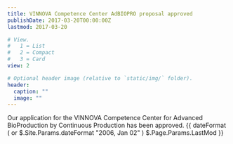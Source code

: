 ```yaml
---
title: VINNOVA Competence Center AdBIOPRO proposal approved  
publishDate: 2017-03-20T00:00:00Z
lastmod: 2017-03-20

# View.
#   1 = List
#   2 = Compact
#   3 = Card
view: 2

# Optional header image (relative to `static/img/` folder).
header:
  caption: ""
  image: ""
---
```

Our application for the VINNOVA Competence Center for Advanced BioProduction by Continuous Production has been approved. 
{{ dateFormat ( or $.Site.Params.dateFormat "2006, Jan 02" ) $.Page.Params.LastMod }}


